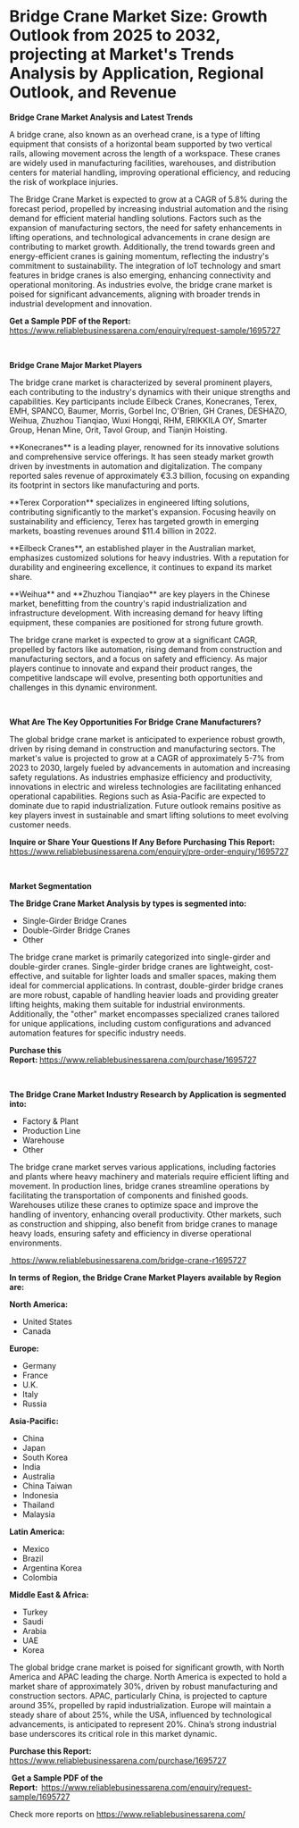 <p><h1>Bridge Crane Market Size: Growth Outlook from 2025 to 2032, projecting at Market's Trends Analysis by Application, Regional Outlook, and Revenue</h1></p><p><strong>Bridge Crane Market Analysis and Latest Trends</strong></p>
<p><p>A bridge crane, also known as an overhead crane, is a type of lifting equipment that consists of a horizontal beam supported by two vertical rails, allowing movement across the length of a workspace. These cranes are widely used in manufacturing facilities, warehouses, and distribution centers for material handling, improving operational efficiency, and reducing the risk of workplace injuries.</p><p>The Bridge Crane Market is expected to grow at a CAGR of 5.8% during the forecast period, propelled by increasing industrial automation and the rising demand for efficient material handling solutions. Factors such as the expansion of manufacturing sectors, the need for safety enhancements in lifting operations, and technological advancements in crane design are contributing to market growth. Additionally, the trend towards green and energy-efficient cranes is gaining momentum, reflecting the industry's commitment to sustainability. The integration of IoT technology and smart features in bridge cranes is also emerging, enhancing connectivity and operational monitoring. As industries evolve, the bridge crane market is poised for significant advancements, aligning with broader trends in industrial development and innovation.</p></p>
<p><strong>Get a Sample PDF of the Report:&nbsp;</strong> <a href="https://www.reliablebusinessarena.com/enquiry/request-sample/1695727?utm_campaign=2136&utm_medium=2&utm_source=Github&utm_content=ia&utm_term=19022025&utm_id=bridge-crane">https://www.reliablebusinessarena.com/enquiry/request-sample/1695727</a></p>
<p>&nbsp;</p>
<p><strong>Bridge Crane Major Market Players</strong></p>
<p><p>The bridge crane market is characterized by several prominent players, each contributing to the industry's dynamics with their unique strengths and capabilities. Key participants include Eilbeck Cranes, Konecranes, Terex, EMH, SPANCO, Baumer, Morris, Gorbel Inc, O'Brien, GH Cranes, DESHAZO, Weihua, Zhuzhou Tianqiao, Wuxi Hongqi, RHM, ERIKKILA OY, Smarter Group, Henan Mine, Orit, Tavol Group, and Tianjin Hoisting.</p><p>**Konecranes** is a leading player, renowned for its innovative solutions and comprehensive service offerings. It has seen steady market growth driven by investments in automation and digitalization. The company reported sales revenue of approximately €3.3 billion, focusing on expanding its footprint in sectors like manufacturing and ports.</p><p>**Terex Corporation** specializes in engineered lifting solutions, contributing significantly to the market's expansion. Focusing heavily on sustainability and efficiency, Terex has targeted growth in emerging markets, boasting revenues around $11.4 billion in 2022.</p><p>**Eilbeck Cranes**, an established player in the Australian market, emphasizes customized solutions for heavy industries. With a reputation for durability and engineering excellence, it continues to expand its market share.</p><p>**Weihua** and **Zhuzhou Tianqiao** are key players in the Chinese market, benefitting from the country's rapid industrialization and infrastructure development. With increasing demand for heavy lifting equipment, these companies are positioned for strong future growth.</p><p>The bridge crane market is expected to grow at a significant CAGR, propelled by factors like automation, rising demand from construction and manufacturing sectors, and a focus on safety and efficiency. As major players continue to innovate and expand their product ranges, the competitive landscape will evolve, presenting both opportunities and challenges in this dynamic environment.</p></p>
<p>&nbsp;</p>
<p><strong>What Are The Key Opportunities For Bridge Crane Manufacturers?</strong></p>
<p><p>The global bridge crane market is anticipated to experience robust growth, driven by rising demand in construction and manufacturing sectors. The market's value is projected to grow at a CAGR of approximately 5-7% from 2023 to 2030, largely fueled by advancements in automation and increasing safety regulations. As industries emphasize efficiency and productivity, innovations in electric and wireless technologies are facilitating enhanced operational capabilities. Regions such as Asia-Pacific are expected to dominate due to rapid industrialization. Future outlook remains positive as key players invest in sustainable and smart lifting solutions to meet evolving customer needs.</p></p>
<p><strong>Inquire or Share Your Questions If Any Before Purchasing This Report:</strong> <a href="https://www.reliablebusinessarena.com/enquiry/pre-order-enquiry/1695727?utm_campaign=2136&utm_medium=2&utm_source=Github&utm_content=ia&utm_term=19022025&utm_id=bridge-crane">https://www.reliablebusinessarena.com/enquiry/pre-order-enquiry/1695727</a></p>
<p>&nbsp;</p>
<p><strong>Market Segmentation</strong></p>
<p><strong>The Bridge Crane Market Analysis by types is segmented into:</strong></p>
<p><ul><li>Single-Girder Bridge Cranes</li><li>Double-Girder Bridge Cranes</li><li>Other</li></ul></p>
<p><p>The bridge crane market is primarily categorized into single-girder and double-girder cranes. Single-girder bridge cranes are lightweight, cost-effective, and suitable for lighter loads and smaller spaces, making them ideal for commercial applications. In contrast, double-girder bridge cranes are more robust, capable of handling heavier loads and providing greater lifting heights, making them suitable for industrial environments. Additionally, the "other" market encompasses specialized cranes tailored for unique applications, including custom configurations and advanced automation features for specific industry needs.</p></p>
<p><strong>Purchase this Report:&nbsp;</strong><a href="https://www.reliablebusinessarena.com/purchase/1695727?utm_campaign=2136&utm_medium=2&utm_source=Github&utm_content=ia&utm_term=19022025&utm_id=bridge-crane">https://www.reliablebusinessarena.com/purchase/1695727</a></p>
<p>&nbsp;</p>
<p><strong>The Bridge Crane Market Industry Research by Application is segmented into:</strong></p>
<p><ul><li>Factory & Plant</li><li>Production Line</li><li>Warehouse</li><li>Other</li></ul></p>
<p><p>The bridge crane market serves various applications, including factories and plants where heavy machinery and materials require efficient lifting and movement. In production lines, bridge cranes streamline operations by facilitating the transportation of components and finished goods. Warehouses utilize these cranes to optimize space and improve the handling of inventory, enhancing overall productivity. Other markets, such as construction and shipping, also benefit from bridge cranes to manage heavy loads, ensuring safety and efficiency in diverse operational environments.</p></p>
<p><a href="https://www.reliablebusinessarena.com/bridge-crane-r1695727?utm_campaign=2136&utm_medium=2&utm_source=Github&utm_content=ia&utm_term=19022025&utm_id=bridge-crane">&nbsp;https://www.reliablebusinessarena.com/bridge-crane-r1695727</a></p>
<p><strong>In terms of Region, the Bridge Crane Market Players available by Region are:</strong></p>
<p>
    <p> <strong> North America: </strong>
        <ul>
            <li>United States</li>
            <li>Canada</li>
        </ul>
        </p> 
    <p> <strong> Europe: </strong>
        <ul>
            <li>Germany</li>
            <li>France</li>
            <li>U.K.</li>
            <li>Italy</li>
            <li>Russia</li>
        </ul>
        </p> 
    <p> <strong> Asia-Pacific: </strong>
        <ul>
            <li>China</li>
            <li>Japan</li>
            <li>South Korea</li>
            <li>India</li>
            <li>Australia</li>
            <li>China Taiwan</li>
            <li>Indonesia</li>
            <li>Thailand</li>
            <li>Malaysia</li>
        </ul>
        </p> 
    <p> <strong> Latin America: </strong>
        <ul>
            <li>Mexico</li>
            <li>Brazil</li>
            <li>Argentina Korea</li>
            <li>Colombia</li>
        </ul>
        </p> 
    <p> <strong> Middle East & Africa: </strong>
        <ul>
            <li>Turkey</li>
            <li>Saudi</li>
            <li>Arabia</li>
            <li>UAE</li>
            <li>Korea</li>
        </ul>
    </p>
    </p>
<p><p>The global bridge crane market is poised for significant growth, with North America and APAC leading the charge. North America is expected to hold a market share of approximately 30%, driven by robust manufacturing and construction sectors. APAC, particularly China, is projected to capture around 35%, propelled by rapid industrialization. Europe will maintain a steady share of about 25%, while the USA, influenced by technological advancements, is anticipated to represent 20%. China’s strong industrial base underscores its critical role in this market dynamic.</p></p>
<p><strong>Purchase this Report: </strong><a href="https://www.reliablebusinessarena.com/purchase/1695727?utm_campaign=2136&utm_medium=2&utm_source=Github&utm_content=ia&utm_term=19022025&utm_id=bridge-crane">https://www.reliablebusinessarena.com/purchase/1695727</a></p>
<p>&nbsp;<strong>Get a Sample PDF of the Report:&nbsp;&nbsp;</strong><a href="https://www.reliablebusinessarena.com/enquiry/request-sample/1695727?utm_campaign=2136&utm_medium=2&utm_source=Github&utm_content=ia&utm_term=19022025&utm_id=bridge-crane">https://www.reliablebusinessarena.com/enquiry/request-sample/1695727</a></p>
<p><strong></strong></p>
<p>Check more reports on <a href="https://www.reliablebusinessarena.com/?utm_campaign=2136&utm_medium=2&utm_source=Github&utm_content=ia&utm_term=19022025&utm_id=bridge-crane">https://www.reliablebusinessarena.com/</a></p>